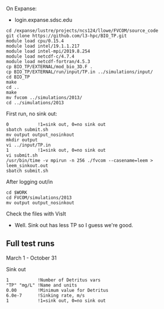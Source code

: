 On Expanse:
- login.expanse.sdsc.edu
```
cd /expanse/lustre/projects/ncs124/llowe/FVCOM/source_code
git clone https://github.com/l3-hpc/BIO_TP.git
module load cpu/0.15.4
module load intel/19.1.1.217
module load intel-mpi/2019.8.254
module load netcdf-c/4.7.4
module load netcdf-fortran/4.5.3
cp BIO_TP/EXTERNAL/mod_bio_3D.F .
cp BIO_TP/EXTERNAL/run/input/TP.in ../simulations/input/
cd BIO_TP
make
cd ..
make
mv fvcom ../simulations/2013/
cd ../simulations/2013
```

First run, no sink out:
```
0           !1=sink out, 0=no sink out
sbatch submit.sh
mv output output_nosinkout
mkdir output
vi ../input/TP.in
1           !1=sink out, 0=no sink out
vi submit.sh
/usr/bin/time -v mpirun -n 256 ./fvcom --casename=leem > leem_sinkout.out
sbatch submit.sh
```

After logging out/in
```
cd $WORK
cd FVCOM/simulations/2013
mv output output_nosinkout
```

Check the files with VisIt
- Well.  Sink out has less TP so I guess we're good.

## Full test runs
March 1 - October 31

Sink out
```
1           !Number of Detritus vars
"TP" "mg/L" !Name and units
0.00        !Minimum value for Detritus
6.0e-7      !Sinking rate, m/s
1           !1=sink out, 0=no sink out
```




